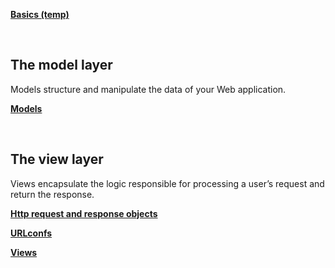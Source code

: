 **[Basics (temp)](https://github.com/SethTucker/python-notes/blob/master/django/basics-temp.md)**  

<br>

## The model layer
Models structure and manipulate the data of your Web application.

**[Models](https://github.com/SethTucker/python-notes/blob/master/django/models.md)**  

<br>

## The view layer
Views encapsulate the logic responsible for processing a user’s request and return the response.

**[Http request and response objects](https://github.com/SethTucker/python-notes/blob/master/django/http-objects.md)**

**[URLconfs](https://github.com/SethTucker/python-notes/blob/master/django/urlconfs.md)**

**[Views](https://github.com/SethTucker/python-notes/blob/master/django/views.md)**
